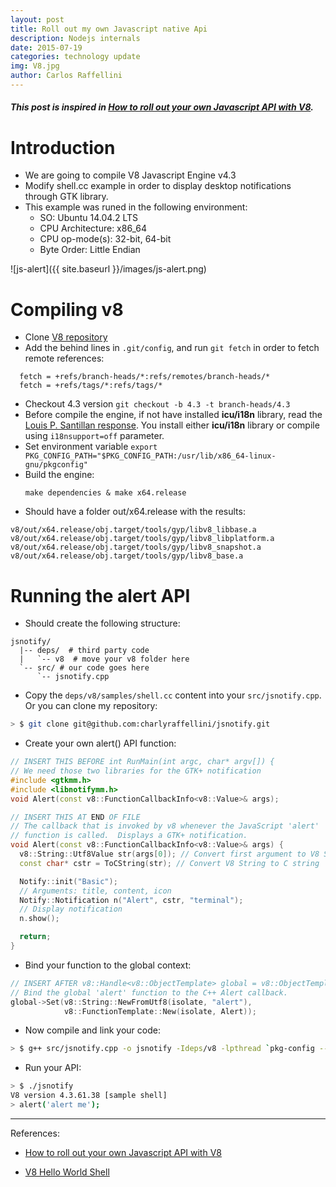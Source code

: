 ```yaml
---
layout: post
title: Roll out my own Javascript native Api
description: Nodejs internals
date: 2015-07-19
categories: technology update
img: V8.jpg
author: Carlos Raffellini
---
```


##### This post is inspired in [How to roll out your own Javascript API with V8](http://syskall.com/how-to-roll-out-your-own-javascript-api-with/).

# Introduction

- We are going to compile V8 Javascript Engine v4.3
- Modify shell.cc example in order to display desktop notifications through GTK library.
- This example was runed in the following environment:
  - SO: Ubuntu 14.04.2 LTS
  - CPU Architecture: x86_64
  - CPU op-mode(s): 32-bit, 64-bit
  - Byte Order: Little Endian



![js-alert]({{ site.baseurl }}/images/js-alert.png)

# Compiling v8

- Clone [V8 repository](https://github.com/v8/v8-git-mirror)
- Add the behind lines in `.git/config`, and run `git fetch` in order to fetch remote references:

```
  fetch = +refs/branch-heads/*:refs/remotes/branch-heads/*
  fetch = +refs/tags/*:refs/tags/*
```

- Checkout 4.3 version `git checkout -b 4.3 -t branch-heads/4.3`
- Before compile the engine, if not have installed **icu/i18n** library, read the [Louis P. Santillan response](https://groups.google.com/forum/#!msg/v8-users/KfS2XDdZQkc/GmQOUmYldLEJ). You install either **icu/i18n** library or compile using `i18nsupport=off` parameter.
- Set environment variable `export PKG_CONFIG_PATH="$PKG_CONFIG_PATH:/usr/lib/x86_64-linux-gnu/pkgconfig"`
- Build the engine:
  ```
  make dependencies & make x64.release
  ```
- Should have a folder out/x64.release with the results:

```
v8/out/x64.release/obj.target/tools/gyp/libv8_libbase.a
v8/out/x64.release/obj.target/tools/gyp/libv8_libplatform.a
v8/out/x64.release/obj.target/tools/gyp/libv8_snapshot.a
v8/out/x64.release/obj.target/tools/gyp/libv8_base.a
```
# Running the alert API

- Should create the following structure:

```
jsnotify/
  |-- deps/  # third party code
  |   `-- v8  # move your v8 folder here
  `-- src/ # our code goes here
      `-- jsnotify.cpp
```

- Copy the `deps/v8/samples/shell.cc` content into your `src/jsnotify.cpp`. Or you can clone my repository:

```bash
> $ git clone git@github.com:charlyraffellini/jsnotify.git
```

- Create your own alert() API function:

```c++
// INSERT THIS BEFORE int RunMain(int argc, char* argv[]) {
// We need those two libraries for the GTK+ notification
#include <gtkmm.h>
#include <libnotifymm.h>
void Alert(const v8::FunctionCallbackInfo<v8::Value>& args);

// INSERT THIS AT END OF FILE
// The callback that is invoked by v8 whenever the JavaScript 'alert'
// function is called.  Displays a GTK+ notification.
void Alert(const v8::FunctionCallbackInfo<v8::Value>& args) {
  v8::String::Utf8Value str(args[0]); // Convert first argument to V8 String
  const char* cstr = ToCString(str); // Convert V8 String to C string

  Notify::init("Basic");
  // Arguments: title, content, icon
  Notify::Notification n("Alert", cstr, "terminal");
  // Display notification
  n.show();

  return;
}

```

- Bind your function to the global context:

```c++
// INSERT AFTER v8::Handle<v8::ObjectTemplate> global = v8::ObjectTemplate::New();
// Bind the global 'alert' function to the C++ Alert callback.
global->Set(v8::String::NewFromUtf8(isolate, "alert"),
            v8::FunctionTemplate::New(isolate, Alert));
```

- Now compile and link your code:

```bash
> $ g++ src/jsnotify.cpp -o jsnotify -Ideps/v8 -lpthread `pkg-config --cflags --libs gtkmm-2.4 libnotifymm-1.0` -Wl,--start-group deps/v8/out/x64.release/obj.target/{tools/gyp/libv8_{base,libbase,snapshot,libplatform},third_party/icu/libicu{uc,i18n,data}}.a -Wl,--end-group -lrt -std=c++0x -ldl
```

- Run your API:

```bash
> $ ./jsnotify
V8 version 4.3.61.38 [sample shell]
> alert('alert me');
```


---

References:

- [How to roll out your own Javascript API with V8](http://syskall.com/how-to-roll-out-your-own-javascript-api-with/)

- [V8 Hello World Shell](https://developers.google.com/v8/get_starteds) 